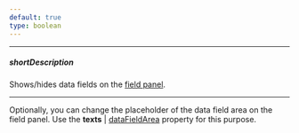 ```yaml
---
default: true
type: boolean
---
```

---
##### shortDescription
Shows/hides data fields on the [field panel](/concepts/10%20UI%20Widgets/71%20Pivot%20Grid/010%20Visual%20Elements/15%20Field%20Panel.md '/Documentation/Guide/UI_Widgets/Pivot_Grid/Visual_Elements/#Field_Panel').

---
Optionally, you can change the placeholder of the data field area on the field panel. Use the **texts** | [dataFieldArea](/api-reference/10%20UI%20Widgets/dxPivotGrid/1%20Configuration/fieldPanel/texts/dataFieldArea.md '/Documentation/ApiReference/UI_Widgets/dxPivotGrid/Configuration/fieldPanel/texts/#dataFieldArea') property for this purpose.